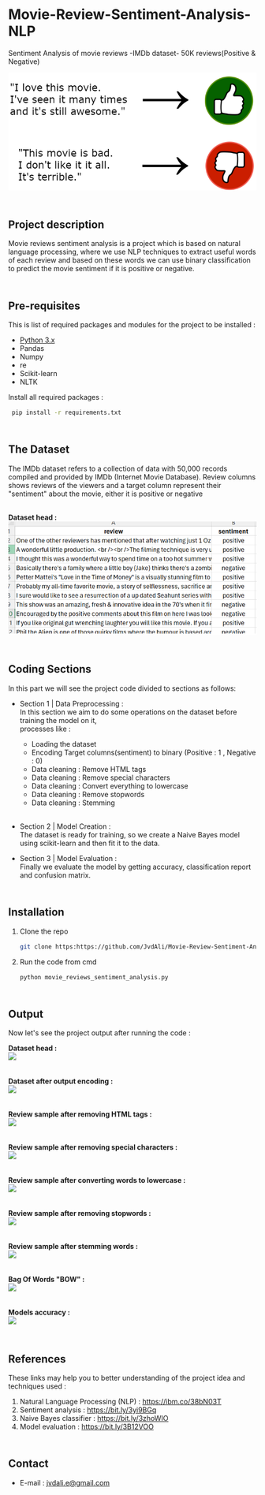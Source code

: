 # Movie-Review-Sentiment-Analysis-NLP
Sentiment Analysis of movie reviews -IMDb dataset- 50K reviews(Positive &amp; Negative)

<!-- HEADER -->
<p align="center">
  <img src="Images/header_image.png"/>
</p>

<!-- PROJECT DESCRIPTION -->
## <br>**Project description**
Movie reviews sentiment analysis is a project which is based on natural language processing, where we use NLP techniques to extract useful words of each review and based on these words we can use binary classification to predict the movie sentiment if it is positive or negative.

<!-- PREREQUISTIES -->
## <br>**Pre-requisites**
This is list of required packages and modules for the project to be installed :
* <a href="https://www.python.org/downloads/" target="_blank">Python 3.x</a>
* Pandas 
* Numpy
* re
* Scikit-learn
* NLTK

Install all required packages :
 ```sh
  pip install -r requirements.txt
  ```
<!-- THE DATASET -->
## <br>**The Dataset**
The IMDb dataset refers to a collection of data with 50,000 records compiled and provided by IMDb (Internet Movie Database).
Review columns shows reviews of the viewers and a target column represent their "sentiment" about the movie, either it is positive or negative<br>

<br>**Dataset head :**<br>
![](Images/dataset_head.png)

<!-- CODING SECTIONS -->
## <br>**Coding Sections**
In this part we will see the project code divided to sections as follows:
<br>
- Section 1 | Data Preprocessing :<br>
In this section we aim to do some operations on the dataset before training the model on it,
<br>processes like :
  - Loading the dataset
  - Encoding Target columns(sentiment) to binary (Positive : 1 , Negative : 0) 
  - Data cleaning : Remove HTML tags
  - Data cleaning : Remove special characters
  - Data cleaning : Convert everything to lowercase
  - Data cleaning : Remove stopwords
  - Data cleaning : Stemming<br><br>

- Section 2 | Model Creation :<br>
The dataset is ready for training, so we create a Naive Bayes model using scikit-learn and then fit it to the data.<br>

- Section 3 | Model Evaluation :<br>
Finally we evaluate the model by getting accuracy, classification report and confusion matrix.

<!-- INSTALLATION -->
## <br>**Installation**
1. Clone the repo
   ```sh
   git clone https:https://github.com/JvdAli/Movie-Review-Sentiment-Analysis-NLP.git
   ```
2. Run the code from cmd
   ```sh
   python movie_reviews_sentiment_analysis.py
   ```

<!-- OUTPUT -->
## <br>**Output**
Now let's see the project output after running the code :

**Dataset head :**<br>
![](/Images/Output_1_Dataset_Head.png)<br><br>

**Dataset after output encoding :**<br>
![](/Images/Output_2_Dataset_After_Encoding.png)<br><br>

**Review sample after removing HTML tags :**<br>
![](/Images/Output_3_Review_After_Remove_HTML.png)<br><br>

**Review sample after removing special characters :**<br>
![](/Images/Output_4_Review_After_Remove_Special_Chars.png)<br><br>

**Review sample after converting words to lowercase :**<br>
![](/Images/Output_5_Review_After_Converting_To_Lowercase.png)<br><br>

**Review sample after removing stopwords :**<br>
![](/Images/Output_6_Review_After_Remove_Stopwords.png)<br><br>

**Review sample after stemming words :**<br>
![](/Images/Output_7_Review_After_Stemming_Words.png)<br><br>

**Bag Of Words "BOW" :**<br>
![](/Images/Output_8_BOW.png)<br><br>

**Models accuracy :**<br>
![](/Images/Output_9_Models_Accuracy.png)<br>

<!-- REFERENCES -->
## <br>**References**
These links may help you to better understanding of the project idea and techniques used :
1. Natural Language Processing (NLP) : https://ibm.co/38bN03T
2. Sentiment analysis : https://bit.ly/3yi9BGq
3. Naive Bayes classifier : https://bit.ly/3zhoWIO
4. Model evaluation : https://bit.ly/3B12VOO

<!-- CONTACT -->
## <br>**Contact**
- E-mail   : [jvdali.e@gmail.com](mailto:jvdali.e@gmail.com)



